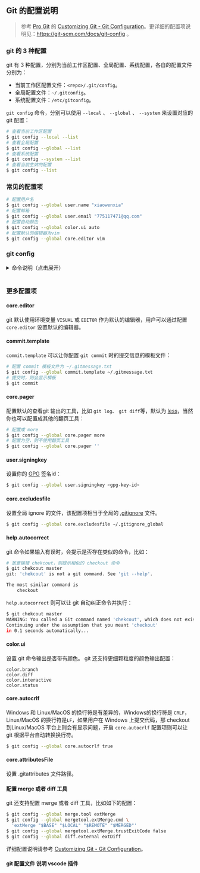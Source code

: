 ## Git 的配置说明

> 参考 [Pro Git](https://git-scm.com/book/en/v2) 的 [Customizing Git - Git Configuration](https://git-scm.com/book/en/v2/Customizing-Git-Git-Configuration)。更详细的配置项说明见：https://git-scm.com/docs/git-config 。

### git 的 3 种配置
git 有 3 种配置，分别为当前工作区配置、全局配置、系统配置，各自的配置文件分别为：
* 当前工作区配置文件：`<repo>/.git/config`。
* 全局配置文件：`~/.gitconfig`。
* 系统配置文件：`/etc/gitconfig`。

`git config` 命令，分别可以使用 `--local` 、 `--global` 、 `--system` 来设置对应的git 配置：
```bash
# 查看当前工作区配置
$ git config --local --list
# 查看全局配置
$ git config --global --list
# 查看系统配置
$ git config --system --list
# 查看当前生效的配置
$ git config --list
```

### 常见的配置项

```bash
# 配置用户名
$ git config --global user.name "xiaowenxia"
# 配置邮箱
$ git config --global user.email "775117471@qq.com"
# 配置自动颜色
$ git config --global color.ui auto
# 配置默认的编辑器为vim
$ git config --global core.editor vim
```

### git config


<details>
<summary>命令说明（点击展开）</summary>

    usage: git config [<options>]

    Config file location
        --global              use global config file
        --system              use system config file
        --local               use repository config file
        --worktree            use per-worktree config file
        -f, --file <file>     use given config file
        --blob <blob-id>      read config from given blob object

    Action
        --get                 get value: name [value-regex]
        --get-all             get all values: key [value-regex]
        --get-regexp          get values for regexp: name-regex [value-regex]
        --get-urlmatch        get value specific for the URL: section[.var] URL
        --replace-all         replace all matching variables: name value [value_regex]
        --add                 add a new variable: name value
        --unset               remove a variable: name [value-regex]
        --unset-all           remove all matches: name [value-regex]
        --rename-section      rename section: old-name new-name
        --remove-section      remove a section: name
        -l, --list            list all
        -e, --edit            open an editor
        --get-color           find the color configured: slot [default]
        --get-colorbool       find the color setting: slot [stdout-is-tty]

    Type
        -t, --type <>         value is given this type
        --bool                value is "true" or "false"
        --int                 value is decimal number
        --bool-or-int         value is --bool or --int
        --path                value is a path (file or directory name)
        --expiry-date         value is an expiry date

    Other
        -z, --null            terminate values with NUL byte
        --name-only           show variable names only
        --includes            respect include directives on lookup
        --show-origin         show origin of config (file, standard input, blob, command line)
        --default <value>     with --get, use default value when missing entry
</details>
</br>

### 更多配置项

#### core.editor
git 默认使用环境变量 `VISUAL` 或 `EDITOR` 作为默认的编辑器，用户可以通过配置 `core.editor` 设置默认的编辑器。

#### commit.template
`commit.template` 可以让你配置 `git commit` 时的提交信息的模板文件：
```bash
# 配置 commit 模板文件为 ~/.gitmessage.txt
$ git config --global commit.template ~/.gitmessage.txt
# 提交时，则会显示模板
$ git commit
```

#### core.pager
配置默认的查看git 输出的工具，比如 `git log`、 `git diff`等，默认为 [less](https://man7.org/linux/man-pages/man1/less.1.html)，当然你也可以配置成其他的翻页工具：
```bash
# 配置成 more
$ git config --global core.pager more
# 配置为空，则不使用翻页工具
$ git config --global core.pager ''
```

#### user.signingkey
设置你的 [GPG](https://docs.gitlab.com/ee/user/project/repository/gpg_signed_commits/#:~:text=You%20can%20use%20a%20GPG%20key%20to%20sign,used%20for%20all%20OpenPGP%2FPGP%2FGPG%20related%20material%20and%20implementations.) 签名id：
```bash
$ git config --global user.signingkey <gpg-key-id>
```

#### core.excludesfile
设置全局 ignore 的文件，该配置项相当于全局的 [.gitignore](https://git-scm.com/docs/gitignore) 文件。

```bash
$ git config --global core.excludesfile ~/.gitignore_global
```

#### help.autocorrect
git 命令如果输入有误时，会提示是否存在类似的命令，比如：

```bash
# 故意输错 chekcout，则提示相似的 checkout 命令
$ git chekcout master
git: 'chekcout' is not a git command. See 'git --help'.

The most similar command is
    checkout
```
`help.autocorrect` 则可以让 git 自动纠正命令并执行：
```bash
$ git chekcout master
WARNING: You called a Git command named 'chekcout', which does not exist.
Continuing under the assumption that you meant 'checkout'
in 0.1 seconds automatically...
```

#### color.ui
设置 git 命令输出是否带有颜色。
git 还支持更细颗粒度的颜色输出配置：
```
color.branch
color.diff
color.interactive
color.status
```

#### core.autocrlf

Windows 和 Linux/MacOS 的换行符是有差异的，Windows的换行符是 `CRLF`，Linux/MacOS 的换行符是`LF`，如果用户在 Windows 上提交代码，那 checkout 到Linux/MacOS 平台上则会有显示问题，开启 `core.autocrlf` 配置项则可以让 git 根据平台自动转换换行符。

```bash
$ git config --global core.autocrlf true
```

#### core.attributesFile
设置 .gitattributes 文件路径。

#### 配置 merge 或者 diff 工具
git 还支持配置 merge 或者 diff 工具，比如如下的配置：
```bash
$ git config --global merge.tool extMerge
$ git config --global mergetool.extMerge.cmd \
  'extMerge "$BASE" "$LOCAL" "$REMOTE" "$MERGED"'
$ git config --global mergetool.extMerge.trustExitCode false
$ git config --global diff.external extDiff
```

详细配置说明请参考 [Customizing Git - Git Configuration](https://git-scm.com/book/en/v2/Customizing-Git-Git-Configuration)。



#### git 配置文件 说明 vscode 插件